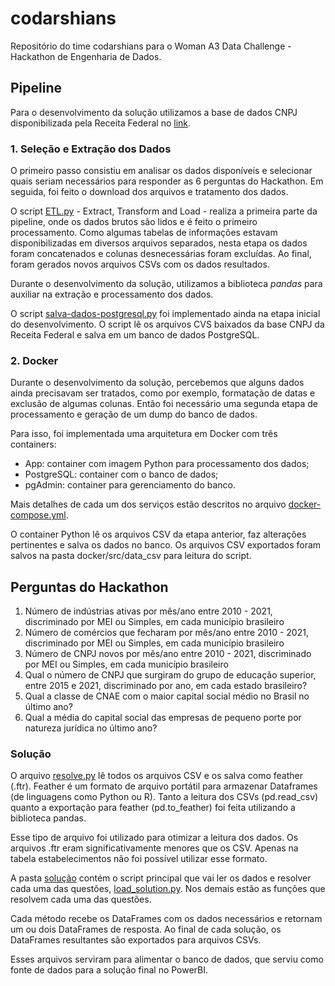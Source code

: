 # codarshians

Repositório do time codarshians para o Woman A3 Data Challenge - Hackathon de Engenharia de Dados.

## Pipeline

Para o desenvolvimento da solução utilizamos a base de dados CNPJ disponibilizada pela Receita Federal no [link](https://www.gov.br/receitafederal/pt-br/assuntos/orientacao-tributaria/cadastros/consultas/dados-publicos-cnpj).

### 1. Seleção e Extração dos Dados

O primeiro passo consistiu em analisar os dados disponíveis e selecionar quais seriam necessários para responder as 6 perguntas do Hackathon. Em seguida, foi feito o download dos arquivos e tratamento dos dados.

O script [ETL.py](ETL.py) - Extract, Transform and Load - realiza a primeira parte da pipeline, onde os dados brutos são lidos e é feito o primeiro processamento. Como algumas tabelas de informações estavam disponibilizadas em diversos arquivos separados, nesta etapa os dados foram concatenados e colunas desnecessárias foram excluídas. Ao final, foram gerados novos arquivos CSVs com os dados resultados.

Durante o desenvolvimento da solução, utilizamos a biblioteca *pandas* para auxiliar na extração e processamento dos dados.

O script [salva-dados-postgresql.py](salva-dados-postgresql.py) foi implementado ainda na etapa inicial do desenvolvimento. O script lê os arquivos CVS baixados da base CNPJ da Receita Federal e salva em um banco de dados PostgreSQL.

### 2. Docker

Durante o desenvolvimento da solução, percebemos que alguns dados ainda precisavam ser tratados, como por exemplo, formatação de datas e exclusão de algumas colunas. Então foi necessário uma segunda etapa de processamento e geração de um dump do banco de dados.

Para isso, foi implementada uma arquitetura em Docker com três containers:

* App: container com imagem Python para processamento dos dados;
* PostgreSQL: container com o banco de dados;
* pgAdmin: container para gerenciamento do banco.

Mais detalhes de cada um dos serviços estão descritos no arquivo [docker-compose.yml](src/docker/docker-compose.yml).

O container Python lê os arquivos CSV da etapa anterior, faz alterações pertinentes e salva os dados no banco. Os arquivos CSV exportados foram salvos na pasta docker/src/data_csv para leitura do script.


## Perguntas do Hackathon

1. Número de indústrias ativas por mês/ano entre 2010 - 2021, discriminado por MEI
ou Simples, em cada município brasileiro
2. Número de comércios que fecharam por mês/ano entre 2010 - 2021, discriminado por MEI ou Simples, em cada município brasileiro
3. Número de CNPJ novos por mês/ano entre 2010 - 2021, discriminado por MEI ou Simples, em cada município brasileiro
4. Qual o número de CNPJ que surgiram do grupo de educação superior, entre 2015 e 2021, discriminado por ano, em cada estado brasileiro?
5. Qual a classe de CNAE com o maior capital social médio no Brasil no último ano?
6. Qual a média do capital social das empresas de pequeno porte por natureza jurídica no último ano?

### Solução

O arquivo [resolve.py](resolve.py) lê todos os arquivos CSV e os salva como feather (.ftr). Feather é um formato de arquivo portátil para armazenar Dataframes (de linguagens como Python ou R). Tanto a leitura dos CSVs (pd.read_csv) quanto a exportação para feather (pd.to_feather) foi feita utilizando a biblioteca pandas.

Esse tipo de arquivo foi utilizado para otimizar a leitura dos dados. Os arquivos .ftr eram significativamente menores que os CSV. Apenas na tabela estabelecimentos não foi possível utilizar esse formato.

A pasta [solução](solução) contém o script principal que vai ler os dados e resolver cada uma das questões, [load_solution.py](solução/load_solution.py). Nos demais estão as funções que resolvem cada uma das questões.

Cada método recebe os DataFrames com os dados necessários e retornam um ou dois DataFrames de resposta. Ao final de cada solução, os DataFrames resultantes são exportados para arquivos CSVs.

Esses arquivos serviram para alimentar o banco de dados, que serviu como fonte de dados para a solução final no PowerBI.


